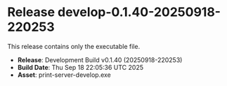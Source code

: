 # Release develop-0.1.40-20250918-220253

This release contains only the executable file.

- **Release**: Development Build v0.1.40 (20250918-220253)
- **Build Date**: Thu Sep 18 22:05:36 UTC 2025
- **Asset**: print-server-develop.exe
